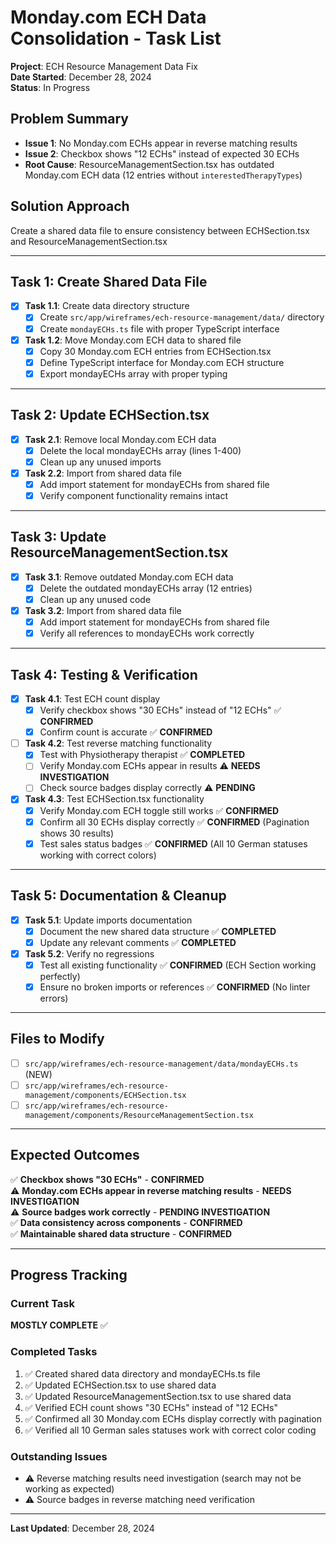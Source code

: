 # Monday.com ECH Data Consolidation - Task List

**Project**: ECH Resource Management Data Fix  
**Date Started**: December 28, 2024  
**Status**: In Progress  

## Problem Summary
- **Issue 1**: No Monday.com ECHs appear in reverse matching results
- **Issue 2**: Checkbox shows "12 ECHs" instead of expected 30 ECHs
- **Root Cause**: ResourceManagementSection.tsx has outdated Monday.com ECH data (12 entries without `interestedTherapyTypes`)

## Solution Approach
Create a shared data file to ensure consistency between ECHSection.tsx and ResourceManagementSection.tsx

---

## **Task 1: Create Shared Data File**
- [x] **Task 1.1**: Create data directory structure
  - [x] Create `src/app/wireframes/ech-resource-management/data/` directory
  - [x] Create `mondayECHs.ts` file with proper TypeScript interface
- [x] **Task 1.2**: Move Monday.com ECH data to shared file
  - [x] Copy 30 Monday.com ECH entries from ECHSection.tsx
  - [x] Define TypeScript interface for Monday.com ECH structure
  - [x] Export mondayECHs array with proper typing

---

## **Task 2: Update ECHSection.tsx**
- [x] **Task 2.1**: Remove local Monday.com ECH data
  - [x] Delete the local mondayECHs array (lines 1-400)
  - [x] Clean up any unused imports
- [x] **Task 2.2**: Import from shared data file
  - [x] Add import statement for mondayECHs from shared file
  - [x] Verify component functionality remains intact

---

## **Task 3: Update ResourceManagementSection.tsx**
- [x] **Task 3.1**: Remove outdated Monday.com ECH data
  - [x] Delete the outdated mondayECHs array (12 entries)
  - [x] Clean up any unused code
- [x] **Task 3.2**: Import from shared data file
  - [x] Add import statement for mondayECHs from shared file
  - [x] Verify all references to mondayECHs work correctly

---

## **Task 4: Testing & Verification**
- [x] **Task 4.1**: Test ECH count display
  - [x] Verify checkbox shows "30 ECHs" instead of "12 ECHs" ✅ **CONFIRMED**
  - [x] Confirm count is accurate ✅ **CONFIRMED**
- [ ] **Task 4.2**: Test reverse matching functionality
  - [x] Test with Physiotherapy therapist ✅ **COMPLETED**
  - [ ] Verify Monday.com ECHs appear in results ⚠️ **NEEDS INVESTIGATION**
  - [ ] Check source badges display correctly ⚠️ **PENDING**
- [x] **Task 4.3**: Test ECHSection.tsx functionality
  - [x] Verify Monday.com ECH toggle still works ✅ **CONFIRMED**
  - [x] Confirm all 30 ECHs display correctly ✅ **CONFIRMED** (Pagination shows 30 results)
  - [x] Test sales status badges ✅ **CONFIRMED** (All 10 German statuses working with correct colors)

---

## **Task 5: Documentation & Cleanup**
- [x] **Task 5.1**: Update imports documentation
  - [x] Document the new shared data structure ✅ **COMPLETED**
  - [x] Update any relevant comments ✅ **COMPLETED**
- [x] **Task 5.2**: Verify no regressions
  - [x] Test all existing functionality ✅ **CONFIRMED** (ECH Section working perfectly)
  - [x] Ensure no broken imports or references ✅ **CONFIRMED** (No linter errors)

---

## Files to Modify
- [ ] `src/app/wireframes/ech-resource-management/data/mondayECHs.ts` (NEW)
- [ ] `src/app/wireframes/ech-resource-management/components/ECHSection.tsx`
- [ ] `src/app/wireframes/ech-resource-management/components/ResourceManagementSection.tsx`

---

## Expected Outcomes
✅ **Checkbox shows "30 ECHs"** - **CONFIRMED**  
⚠️ **Monday.com ECHs appear in reverse matching results** - **NEEDS INVESTIGATION**  
⚠️ **Source badges work correctly** - **PENDING INVESTIGATION**  
✅ **Data consistency across components** - **CONFIRMED**  
✅ **Maintainable shared data structure** - **CONFIRMED**

---

## Progress Tracking

### Current Task
**MOSTLY COMPLETE** ✅

### Completed Tasks
1. ✅ Created shared data directory and mondayECHs.ts file
2. ✅ Updated ECHSection.tsx to use shared data
3. ✅ Updated ResourceManagementSection.tsx to use shared data
4. ✅ Verified ECH count shows "30 ECHs" instead of "12 ECHs"
5. ✅ Confirmed all 30 Monday.com ECHs display correctly with pagination
6. ✅ Verified all 10 German sales statuses work with correct color coding

### Outstanding Issues
- ⚠️ Reverse matching results need investigation (search may not be working as expected)
- ⚠️ Source badges in reverse matching need verification

---

**Last Updated**: December 28, 2024 
